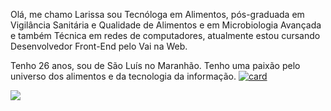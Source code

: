 Olá, me chamo Larissa sou Tecnóloga em Alimentos, pós-graduada em Vigilância Sanitária e Qualidade de Alimentos e em Microbiologia Avançada e também Técnica em redes de computadores, atualmente estou cursando Desenvolvedor Front-End pelo Vai na Web.

Tenho 26 anos, sou de São Luís no Maranhão.
Tenho uma paixão pelo universo dos alimentos e da tecnologia da informação. 
[![card](https://github-readme-stats.vercel.app/api?username=LarissaPadilha-dev&theme=radical)](https://github.com/anuraghazra/github-readme-stats)
 <div >
 <a target="_blank" style="display: inline-block" href="https://www.linkedin.com/in/larissapm23"><img src="https://img.shields.io/badge/-LinkedIn-%230077B5?style=for-the-badge&logo=linkedin&logoColor=white" ></a>
</div>
